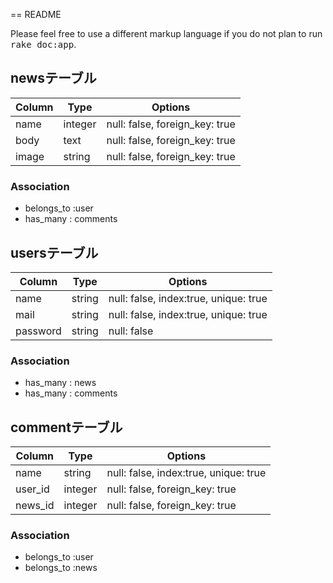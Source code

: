 == README

Please feel free to use a different markup language if you do not plan to run
<tt>rake doc:app</tt>.

## newsテーブル

|Column|Type|Options|
|------|----|-------|
|name|integer|null: false, foreign_key: true|
|body|text|null: false, foreign_key: true|
|image|string|null: false, foreign_key: true|

### Association
- belongs_to :user
- has_many : comments

## usersテーブル
|Column|Type|Options|
|------|----|-------|
|name|string|null: false, index:true, unique: true|
|mail|string|null: false, index:true, unique: true|
|password|string|null: false|

### Association
- has_many : news
- has_many : comments

## commentテーブル
|Column|Type|Options|
|------|----|-------|
|name|string|null: false, index:true, unique: true|
|user_id|integer|null: false, foreign_key: true|
|news_id|integer|null: false, foreign_key: true|

### Association
- belongs_to :user
- belongs_to :news
